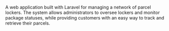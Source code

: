 A web application built with Laravel for managing a network of parcel lockers. The system allows administrators to oversee lockers and monitor package statuses, while providing customers with an easy way to track and retrieve their parcels.
